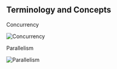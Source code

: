 ## Terminology and Concepts

Concurrency

![Concurrency](http://getakka.net/docs/images/concurrency.png)

Parallelism

![Parallelism](http://getakka.net/docs/images/parallelism.png)

